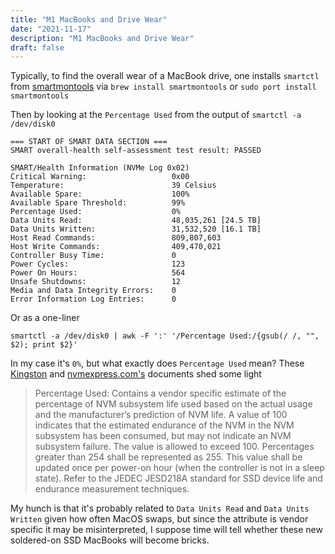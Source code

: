 ```yaml
---
title: "M1 MacBooks and Drive Wear"
date: "2021-11-17"
description: "M1 MacBooks and Drive Wear"
draft: false
---
```


Typically, to find the overall wear of a MacBook drive, one installs `smartctl` from [smartmontools](http://www.smartmontools.org/) via `brew install smartmontools` or `sudo port install smartmontools`

Then by looking at the `Percentage Used` from the output of `smartctl -a /dev/disk0`

```text
=== START OF SMART DATA SECTION ===
SMART overall-health self-assessment test result: PASSED

SMART/Health Information (NVMe Log 0x02)
Critical Warning:                   0x00
Temperature:                        39 Celsius
Available Spare:                    100%
Available Spare Threshold:          99%
Percentage Used:                    0%
Data Units Read:                    48,035,261 [24.5 TB]
Data Units Written:                 31,532,520 [16.1 TB]
Host Read Commands:                 809,807,603
Host Write Commands:                409,470,021
Controller Busy Time:               0
Power Cycles:                       123
Power On Hours:                     564
Unsafe Shutdowns:                   12
Media and Data Integrity Errors:    0
Error Information Log Entries:      0
```

Or as a one-liner

`smartctl -a /dev/disk0 | awk -F ':' '/Percentage Used:/{gsub(/ /, "", $2); print $2}'`

In my case it's `0%`, but what exactly does `Percentage Used` mean? These [Kingston](https://media.kingston.com/support/downloads/MKP_521.6_SMART-DCP1000_attribute.pdf) and [nvmexpress.com's](https://www.nvmexpress.org/wp-content/uploads/NVM_Express_Management_Interface_1_0a_2017.04.08_-_gold.pdf) documents shed some light

> Percentage Used: Contains a vendor specific estimate of the percentage of NVM subsystem life used
> based on the actual usage and the manufacturer’s prediction of NVM life. A value of 100 indicates that
> the estimated endurance of the NVM in the NVM subsystem has been consumed, but may not indicate
> an NVM subsystem failure. The value is allowed to exceed 100. Percentages greater than 254 shall be
> represented as 255. This value shall be updated once per power-on hour (when the controller is not in a
> sleep state).
> Refer to the JEDEC JESD218A standard for SSD device life and endurance measurement techniques.

My hunch is that it's probably related to `Data Units Read` and `Data Units Written` given how often MacOS swaps, but since the attribute is vendor specific it may be misinterpreted, I suppose time will tell whether these new soldered-on SSD MacBooks will become bricks.
